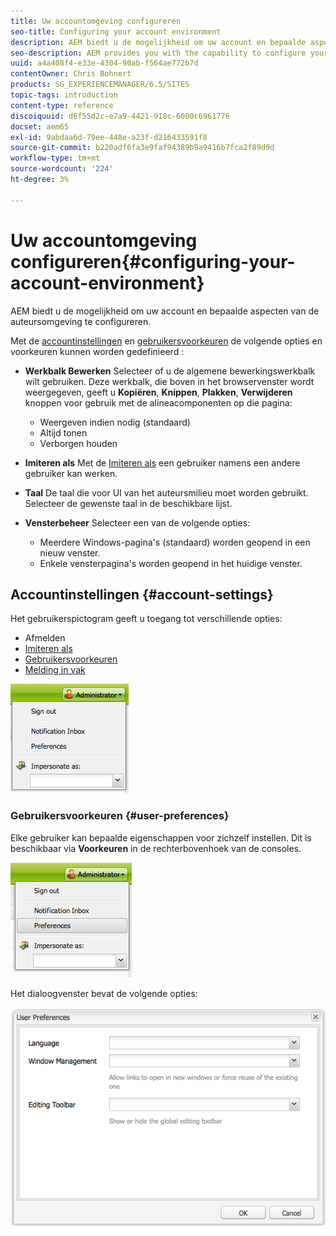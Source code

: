 ```yaml
---
title: Uw accountomgeving configureren
seo-title: Configuring your account environment
description: AEM biedt u de mogelijkheid om uw account en bepaalde aspecten van de auteursomgeving te configureren.
seo-description: AEM provides you with the capability to configure your account and certain aspects of the author environment.
uuid: a4a408f4-e33e-4304-90ab-f564ae772b7d
contentOwner: Chris Bohnert
products: SG_EXPERIENCEMANAGER/6.5/SITES
topic-tags: introduction
content-type: reference
discoiquuid: d6f55d2c-e7a9-4421-918c-6000c6961776
docset: aem65
exl-id: 9abdaa6d-79ee-448e-a23f-d216433591f8
source-git-commit: b220adf6fa3e9faf94389b9a9416b7fca2f89d9d
workflow-type: tm+mt
source-wordcount: '224'
ht-degree: 3%

---
```


# Uw accountomgeving configureren{#configuring-your-account-environment}

AEM biedt u de mogelijkheid om uw account en bepaalde aspecten van de auteursomgeving te configureren.

Met de [accountinstellingen](#account-settings) en [gebruikersvoorkeuren](#user-preferences) de volgende opties en voorkeuren kunnen worden gedefinieerd :

* **Werkbalk Bewerken**
Selecteer of u de algemene bewerkingswerkbalk wilt gebruiken. Deze werkbalk, die boven in het browservenster wordt weergegeven, geeft u 
**Kopiëren**, **Knippen**, **Plakken**, **Verwijderen** knoppen voor gebruik met de alineacomponenten op die pagina:

   * Weergeven indien nodig (standaard)
   * Altijd tonen
   * Verborgen houden

* **Imiteren als**
Met de [Imiteren als](/help/sites-administering/security.md#impersonating-another-user) een gebruiker namens een andere gebruiker kan werken.

* **Taal**
De taal die voor UI van het auteursmilieu moet worden gebruikt. Selecteer de gewenste taal in de beschikbare lijst.

* **Vensterbeheer**
Selecteer een van de volgende opties:

   * Meerdere Windows-pagina&#39;s (standaard) worden geopend in een nieuw venster.
   * Enkele vensterpagina&#39;s worden geopend in het huidige venster.

## Accountinstellingen {#account-settings}

Het gebruikerspictogram geeft u toegang tot verschillende opties:

* Afmelden
* [Imiteren als](/help/sites-administering/security.md#impersonating-another-user)
* [Gebruikersvoorkeuren](#user-preferences)
* [Melding in vak](/help/sites-classic-ui-authoring/author-env-inbox.md)

![chlimage_1-122](assets/chlimage_1-122.png)

### Gebruikersvoorkeuren {#user-preferences}

Elke gebruiker kan bepaalde eigenschappen voor zichzelf instellen. Dit is beschikbaar via **Voorkeuren** in de rechterbovenhoek van de consoles.

![screen_shot_2012-02-08at105033am](assets/screen_shot_2012-02-08at105033am.png)

Het dialoogvenster bevat de volgende opties:

![chlimage_1-123](assets/chlimage_1-123.png)
